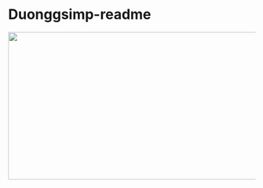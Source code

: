 # Duonggsimp-readme
<div align="center">
  <img src="https://th.bing.com/th/id/R.6dbf3c6509b3510a1f32a1e736946269?rik=gLqYov0j3enyUA&pid=ImgRaw&r=0" width="600" height="300"/>
</div>
